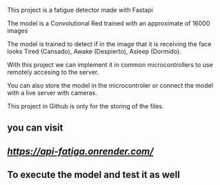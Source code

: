 This project is a fatigue detector made with Fastapi 

The model is a Convolutional Red trained with an approximate of 16000 images

The model is trained to detect if in the image that it is receiving the face looks Tired (Cansado), Awake (Despierto), Asleep (Dormido).

With this project we can implement it in common microcontrollers to use remotely accesing to the server.

You can also store the model in the microcontroler or connect the model with a live server with cameras.

This project in Github is only for the storing of the files.

you can visit 
---
*https://api-fatiga.onrender.com/*
---
To execute the model and test it as well
---
